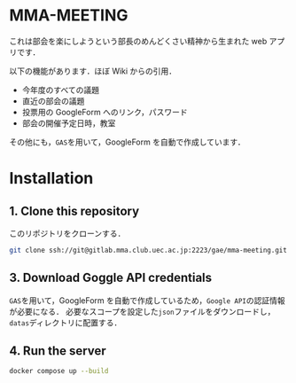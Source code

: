 # MMA-MEETING

これは部会を楽にしようという部長のめんどくさい精神から生まれた web アプリです．

以下の機能があります．ほぼ Wiki からの引用．

-   今年度のすべての議題
-   直近の部会の議題
-   投票用の GoogleForm へのリンク，パスワード
-   部会の開催予定日時，教室

その他にも，`GAS`を用いて，GoogleForm を自動で作成しています．

# Installation

## 1. Clone this repository

このリポジトリをクローンする．

```bash
git clone ssh://git@gitlab.mma.club.uec.ac.jp:2223/gae/mma-meeting.git
```

## 3. Download Goggle API credentials

`GAS`を用いて，GoogleForm を自動で作成しているため，`Google API`の認証情報が必要になる．
必要なスコープを設定した`json`ファイルをダウンロードし，`datas`ディレクトリに配置する．

## 4. Run the server

```bash
docker compose up --build 
```
